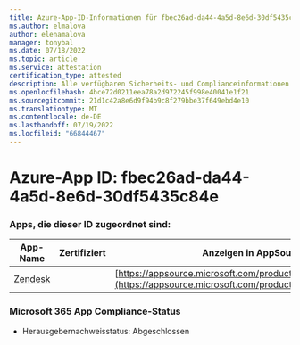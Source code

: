 ```yaml
---
title: Azure-App-ID-Informationen für fbec26ad-da44-4a5d-8e6d-30df5435c84e
ms.author: elmalova
author: elenamalova
manager: tonybal
ms.date: 07/18/2022
ms.topic: article
ms.service: attestation
certification_type: attested
description: Alle verfügbaren Sicherheits- und Complianceinformationen für fbec26ad-da44-4a5d-8e6d-30df5435c84e.
ms.openlocfilehash: 4bce72d0211eea78a2d972245f998e40041e1f21
ms.sourcegitcommit: 21d1c42a8e6d9f94b9c8f279bbe37f649ebd4e10
ms.translationtype: MT
ms.contentlocale: de-DE
ms.lasthandoff: 07/19/2022
ms.locfileid: "66844467"
---
```

# <a name="azure-app-id-fbec26ad-da44-4a5d-8e6d-30df5435c84e"></a>Azure-App ID: fbec26ad-da44-4a5d-8e6d-30df5435c84e


### <a name="apps-associated-with-this-id"></a>Apps, die dieser ID zugeordnet sind:
| **App-Name** | **Zertifiziert** | **Anzeigen in AppSource** |
|--------------|---------------|-----------------------|
| [Zendesk](../forward/WA200003782.md) |  | [https://appsource.microsoft.com/product/office/WA200003782](https://appsource.microsoft.com/product/office/WA200003782) |

### <a name="microsoft-365-app-compliance-status"></a>Microsoft 365 App Compliance-Status
- Herausgebernachweisstatus: Abgeschlossen
